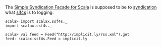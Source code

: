 The [Simple Syndication Facade for Scala][ssf4s] is supposed to be to [syndication][] what [slf4s][]
is to logging.

    scala> import scalax.ssf4s._
    import scalax.ssf4s._
    
    scala> val feed = Feed("http://implicit.ly/rss.xml").get
    feed: scalax.ssf4s.Feed = implicit.ly


[ssf4s]: https://github.com/wookietreiber/ssf4s
[slf4s]: https://github.com/weiglewilczek/slf4s
[syndication]: http://en.wikipedia.org/wiki/Web_syndication

